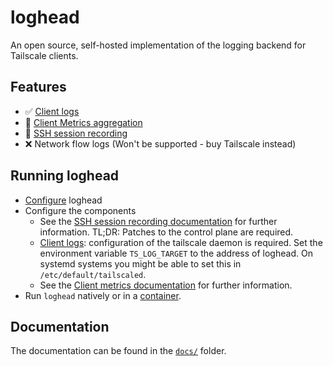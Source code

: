 # loghead

An open source, self-hosted implementation of the logging backend for Tailscale clients.

## Features

- :white_check_mark: [Client logs](./docs/client_logs.md)
- :construction: [Client Metrics aggregation](./docs/client_metrics.md)
- :construction: [SSH session recording](./docs/ssh_recorder.md)
- :x: Network flow logs (Won't be supported - buy Tailscale instead)

## Running loghead

- [Configure](./docs/config.md) loghead
- Configure the components
    - See the [SSH session recording documentation](./docs/ssh_recorder.md) for further information. TL;DR: Patches to the control plane are required.
    - [Client logs](./docs/client_logs.md): configuration of the tailscale daemon is required. Set the environment variable `TS_LOG_TARGET` to the address of loghead. On systemd systems you might be able to set this in `/etc/default/tailscaled`.
    - See the [Client metrics documentation](./docs/client_metrics.md) for further information.
- Run `loghead` natively or in a [container](./docs/docker.md).

## Documentation

The documentation can be found in the [`docs/`](./docs/) folder.
